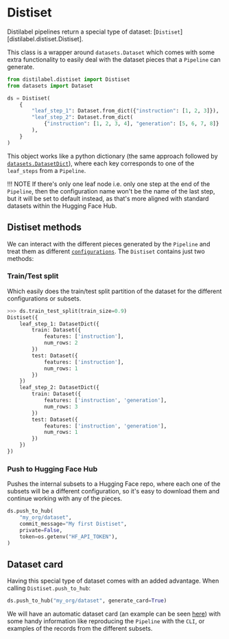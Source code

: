 # Distiset

Distilabel pipelines return a special type of dataset: [`Distiset`][distilabel.distiset.Distiset].

This class is a wrapper around `datasets.Dataset` which comes with some extra functionality to easily deal with the dataset pieces that a `Pipeline` can generate.

```python
from distilabel.distiset import Distiset
from datasets import Dataset

ds = Distiset(
    {
        "leaf_step_1": Dataset.from_dict({"instruction": [1, 2, 3]}),
        "leaf_step_2": Dataset.from_dict(
            {"instruction": [1, 2, 3, 4], "generation": [5, 6, 7, 8]}
        ),
    }
)
```

This object works like a python dictionary (the same approach followed by [`datasets.DatasetDict`](https://huggingface.co/docs/datasets/main/en/package_reference/main_classes#datasets.DatasetDict)), where each key corresponds to one of the `leaf_steps` from a `Pipeline`.

!!! NOTE
    If there's only one leaf node i.e. only one step at the end of the `Pipeline`, then the configuration name won't be the name of the last step, but it will be set to default instead, as that's more aligned with standard datasets within the Hugging Face Hub.

## Distiset methods

We can interact with the different pieces generated by the `Pipeline` and treat them as different [`configurations`](https://huggingface.co/docs/datasets-server/configs_and_splits#configurations). The `Distiset` contains just two methods:

### Train/Test split

Which easily does the train/test split partition of the dataset for the different configurations or subsets.

```python
>>> ds.train_test_split(train_size=0.9)
Distiset({
    leaf_step_1: DatasetDict({
        train: Dataset({
            features: ['instruction'],
            num_rows: 2
        })
        test: Dataset({
            features: ['instruction'],
            num_rows: 1
        })
    })
    leaf_step_2: DatasetDict({
        train: Dataset({
            features: ['instruction', 'generation'],
            num_rows: 3
        })
        test: Dataset({
            features: ['instruction', 'generation'],
            num_rows: 1
        })
    })
})
```

### Push to Hugging Face Hub

Pushes the internal subsets to a Hugging Face repo, where each one of the subsets will be a different configuration, so it's easy to download them and continue working with any of the pieces.

```python
ds.push_to_hub(
    "my_org/dataset",
    commit_message="My first Distiset",
    private=False,
    token=os.getenv("HF_API_TOKEN"),
)
```

## Dataset card

Having this special type of dataset comes with an added advantage. When calling `Distiset.push_to_hub`:

```python
ds.push_to_hub("my_org/dataset", generate_card=True)
```

We will have an automatic dataset card (an example can be seen [here](https://huggingface.co/datasets/distilabel-internal-testing/deita)) with some handy information like reproducing the `Pipeline` with the `CLI`, or examples of the records from the different subsets.
